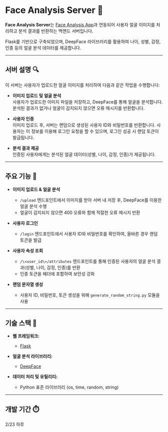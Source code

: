 # Face Analysis Server 🚀

**Face Analysis Server**는 [Face Analysis App](https://github.com/loyalflower0908/Face-Analysis-App)과 연동되어 사용자 얼굴 이미지를 처리하고 분석 결과를 반환하는 백엔드 서버입니다.

Flask를 기반으로 구축되었으며, DeepFace 라이브러리를 활용하여 나이, 성별, 감정, 인종 등의 얼굴 분석 데이터를 제공합니다.

---

## 서버 설명 🔍

이 서버는 사용자가 업로드한 얼굴 이미지를 처리하여 다음과 같은 작업을 수행합니다:

- **이미지 업로드 및 얼굴 분석**  
  사용자가 업로드한 이미지 파일을 저장하고, DeepFace를 통해 얼굴을 분석합니다. 분석된 결과가 없거나 얼굴이 감지되지 않으면 오류 메시지를 반환합니다.

- **사용자 인증**  
  이미지 업로드 후, 서버는 랜덤으로 생성된 사용자 ID와 비밀번호를 반환합니다. 사용자는 이 정보를 이용해 로그인 요청을 할 수 있으며, 로그인 성공 시 랜덤 토큰이 발급됩니다.

- **분석 결과 제공**  
  인증된 사용자에게는 분석된 얼굴 데이터(성별, 나이, 감정, 인종)가 제공됩니다.

---

## 주요 기능 🚀

- **이미지 업로드 & 얼굴 분석**  
  - `/upload` 엔드포인트에서 이미지를 받아 서버 내 저장 후, DeepFace를 이용한 얼굴 분석 수행  
  - 얼굴이 감지되지 않으면 400 오류와 함께 적절한 오류 메시지 반환

- **사용자 로그인**  
  - `/login` 엔드포인트에서 사용자 ID와 비밀번호를 확인하여, 올바른 경우 랜덤 토큰을 발급

- **사용자 속성 조회**  
  - `/\<user_id\>/attributes` 엔드포인트를 통해 인증된 사용자의 얼굴 분석 결과(성별, 나이, 감정, 인종)를 반환  
  - 인증 토큰을 헤더에 포함하여 보안성 강화

- **랜덤 문자열 생성**  
  - 사용자 ID, 비밀번호, 토큰 생성을 위해 `generate_random_string.py` 모듈을 사용

---

## 기술 스택 🧰

- **웹 프레임워크:**  
  - [Flask](https://flask.palletsprojects.com/)
  
- **얼굴 분석 라이브러리:**  
  - [DeepFace](https://github.com/serengil/deepface)

- **데이터 처리 및 유틸리티:**  
  - Python 표준 라이브러리 (os, time, random, string)

---

## 개발 기간 ⏱️

2/23 하루
